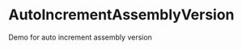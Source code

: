 AutoIncrementAssemblyVersion
============================

Demo for auto increment assembly version
